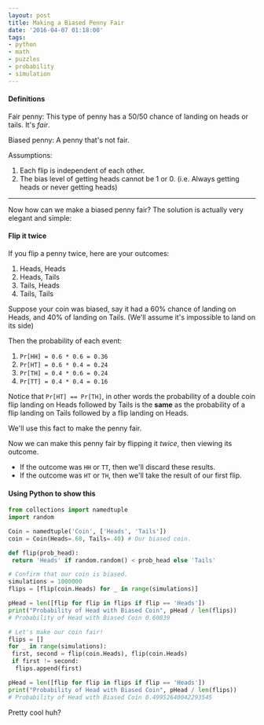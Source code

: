 ```yaml
---
layout: post
title: Making a Biased Penny Fair
date: '2016-04-07 01:18:00'
tags:
- python
- math
- puzzles
- probability
- simulation
---
```


#### Definitions

Fair penny: This type of penny has a 50/50 chance of landing on heads or tails. It's *fair*.

Biased penny: A penny that's not fair.

Assumptions:

1. Each flip is independent of each other.
2. The bias level of getting heads cannot be 1 or 0. (i.e. Always getting heads or never getting heads)

----

Now how can we make a biased penny fair? The solution is actually very elegant and simple:

#### Flip it twice

If you flip a penny twice, here are your outcomes:

1. Heads, Heads
2. Heads, Tails
3. Tails, Heads
4. Tails, Tails

Suppose your coin was biased, say it had a 60% chance of landing on Heads, and 40% of landing on Tails. (We'll assume it's impossible to land on its side)

Then the probability of each event:

1. `Pr[HH] = 0.6 * 0.6 = 0.36`
2. `Pr[HT] = 0.6 * 0.4 = 0.24`
3. `Pr[TH] = 0.4 * 0.6 = 0.24`
4. `Pr[TT] = 0.4 * 0.4 = 0.16`

Notice that `Pr[HT] == Pr[TH]`, in other words the probability of a double coin flip landing on Heads followed by Tails is the **same** as the probability of a flip landing on Tails followed by a flip landing on Heads.

We'll use this fact to make the penny fair.

Now we can make this penny fair by flipping it *twice*, then viewing its outcome.

* If the outcome was `HH` or `TT`, then we'll discard these results.
* If the outcome was `HT` or `TH`, then we'll take the result of our first flip.

#### Using Python to show this

```python
from collections import namedtuple
import random

Coin = namedtuple('Coin', ['Heads', 'Tails'])
coin = Coin(Heads=.60, Tails=.40) # Our biased coin.

def flip(prob_head):
 return 'Heads' if random.random() < prob_head else 'Tails'

# Confirm that our coin is biased.
simulations = 1000000
flips = [flip(coin.Heads) for _ in range(simulations)]

pHead = len([flip for flip in flips if flip == 'Heads'])
print("Probability of Head with Biased Coin", pHead / len(flips))
# Probability of Head with Biased Coin 0.60039

# Let's make our coin fair!
flips = []
for _ in range(simulations):
 first, second = flip(coin.Heads), flip(coin.Heads)
 if first != second:
  flips.append(first)

pHead = len([flip for flip in flips if flip == 'Heads'])
print("Probability of Head with Biased Coin", pHead / len(flips))
# Probability of Head with Biased Coin 0.49952640042293545
```

Pretty cool huh?
